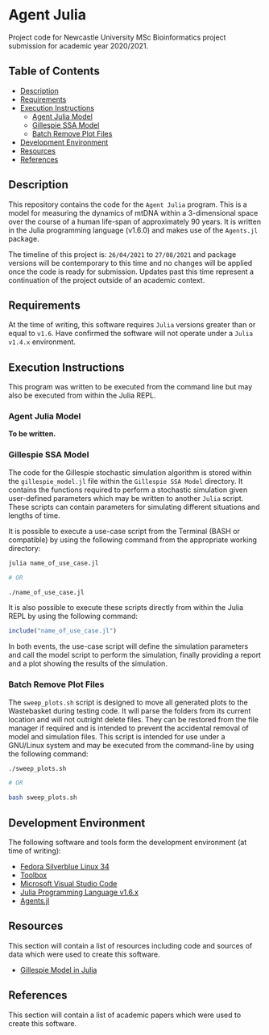 # Agent Julia

Project code for Newcastle University MSc Bioinformatics project
submission for academic year 2020/2021.

## Table of Contents

- [Description](#description)
- [Requirements](#requirements)
- [Execution Instructions](#execution-instructions)
  - [Agent Julia Model](#agent-julia-model)
  - [Gillespie SSA Model](#gillespie-ssa-model)
  - [Batch Remove Plot Files](#batch-remove-plot-files)
- [Development Environment](#development-environment)
- [Resources](#resources)
- [References](#references)

## Description

This repository contains the code for the `Agent Julia` program. This is
a model for measuring the dynamics of mtDNA within a 3-dimensional space
over the course of a human life-span of approximately 90 years. It is
written in the Julia programming language (v1.6.0) and makes use of the
`Agents.jl` package.

The timeline of this project is: `26/04/2021` to `27/08/2021` and
package versions will be contemporary to this time and no changes will
be applied once the code is ready for submission. Updates past this
time represent a continuation of the project outside of an academic
context.

## Requirements

At the time of writing, this software requires `Julia` versions greater than or
equal to `v1.6`. Have confirmed the software will not operate under a
`Julia v1.4.x` environment.

## Execution Instructions

This program was written to be executed from the command line but may also be
executed from within the Julia REPL.

### Agent Julia Model

**To be written.**

### Gillespie SSA Model

The code for the Gillespie stochastic simulation algorithm is stored within the
`gillespie_model.jl` file within the `Gillespie SSA Model` directory. It
contains the functions required to perform a stochastic simulation given
user-defined parameters which may be written to another `Julia` script. These
scripts can contain parameters for simulating different situations and lengths
of time.

It is possible to execute a use-case script from the Terminal (BASH or
compatible) by using the following command from the appropriate working
directory:

```bash
julia name_of_use_case.jl

# OR

./name_of_use_case.jl
```

It is also possible to execute these scripts directly from within the Julia REPL
by using the following command:

```julia
include("name_of_use_case.jl")
```

In both events, the use-case script will define the simulation parameters and
call the model script to perform the simulation, finally providing a report and
a plot showing the results of the simulation.

### Batch Remove Plot Files

The `sweep_plots.sh` script is designed to move all generated plots to the
Wastebasket during testing code. It will parse the folders from its current
location and will not outright delete files. They can be restored from the file
manager if required and is intended to prevent the accidental removal of model
and simulation files. This script is intended for use under a GNU/Linux system
and may be executed from the command-line by using the following command:

```bash
./sweep_plots.sh

# OR

bash sweep_plots.sh
```

## Development Environment

The following software and tools form the development environment (at
time of writing):

- [Fedora Silverblue Linux 34](https://silverblue.fedoraproject.org/)
- [Toolbox](https://github.com/containers/toolbox)
- [Microsoft Visual Studio Code](https://code.visualstudio.com/)
- [Julia Programming Language v1.6.x](https://julialang.org/)
- [Agents.jl](https://juliadynamics.github.io/Agents.jl/stable/)

## Resources

This section will contain a list of resources including code and
sources of data which were used to create this software.

- [Gillespie Model in Julia](https://nextjournal.com/bebi5009/gillespie-julia)

## References

This section will contain a list of academic papers which were used to
create this software.
